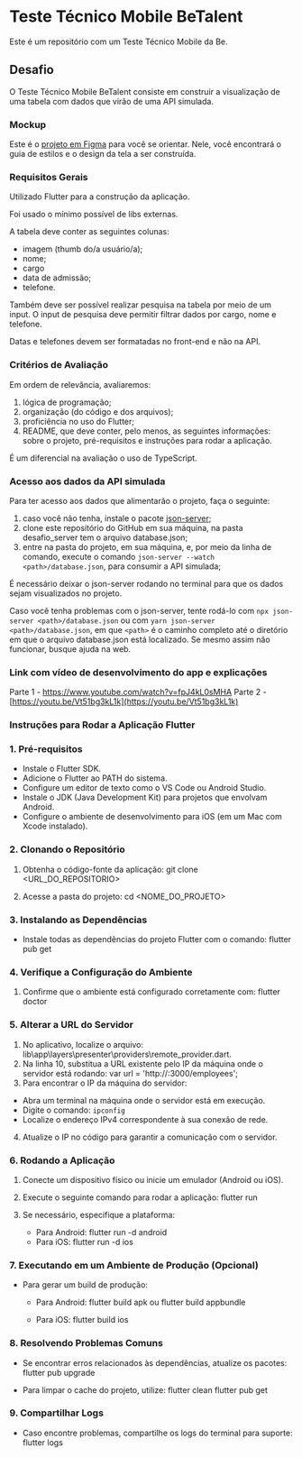 # Teste Técnico Mobile BeTalent

Este é um repositório com um Teste Técnico Mobile da Be.

## Desafio

O Teste Técnico Mobile BeTalent consiste em construir a visualização de uma tabela com dados que virão de uma API simulada.

### Mockup

Este é o [projeto em Figma](https://www.figma.com/design/Lpdera6rS8SztMUAwzkpN0/Teste-T%C3%A9cnico-Mobile-BeTalent?node-id=1-4&node-type=canvas&t=NI5lQZvrO1hsQCqz-0) para você se orientar. Nele, você encontrará o guia de estilos e o design da tela a ser construída.

### Requisitos Gerais

Utilizado Flutter para a construção da aplicação.

Foi usado o mínimo possível de libs externas.

A tabela deve conter as seguintes colunas:

- imagem (thumb do/a usuário/a);
- nome;
- cargo
- data de admissão;
- telefone.

Também deve ser possível realizar pesquisa na tabela por meio de um input. O input de pesquisa deve permitir filtrar dados por cargo, nome e telefone.

Datas e telefones devem ser formatadas no front-end e não na API.

### Critérios de Avaliação

Em ordem de relevância, avaliaremos:

1. lógica de programação;
2. organização (do código e dos arquivos);
3. proficiência no uso do Flutter;
4. README, que deve conter, pelo menos, as seguintes informações: sobre o projeto, pré-requisitos e instruções para rodar a aplicação.

É um diferencial na avaliação o uso de TypeScript.

### Acesso aos dados da API simulada

Para ter acesso aos dados que alimentarão o projeto, faça o seguinte:

1. caso você não tenha, instale o pacote [json-server](https://github.com/typicode/json-server);
2. clone este repositório do GitHub em sua máquina, na pasta desafio_server tem o arquivo database.json;
3. entre na pasta do projeto, em sua máquina, e, por meio da linha de comando, execute o comando `json-server --watch <path>/database.json`, para consumir a API simulada;

É necessário deixar o json-server rodando no terminal para que os dados sejam visualizados no projeto.

Caso você tenha problemas com o json-server, tente rodá-lo com `npx json-server <path>/database.json` ou 
com `yarn json-server <path>/database.json`, em que `<path>` é o caminho completo até o diretório em que o arquivo database.json está localizado. Se mesmo assim não funcionar, busque ajuda na web.

### Link com vídeo de desenvolvimento do app e explicações
Parte 1 - https://www.youtube.com/watch?v=fpJ4kL0sMHA
Parte 2 - [https://youtu.be/Vt51bg3kL1k](https://youtu.be/Vt51bg3kL1k)

### Instruções para Rodar a Aplicação Flutter

### 1. Pré-requisitos
- Instale o Flutter SDK.
- Adicione o Flutter ao PATH do sistema.
- Configure um editor de texto como o VS Code ou Android Studio.
- Instale o JDK (Java Development Kit) para projetos que envolvam Android.
- Configure o ambiente de desenvolvimento para iOS (em um Mac com Xcode instalado).

### 2. Clonando o Repositório
1. Obtenha o código-fonte da aplicação:
   git clone <URL_DO_REPOSITORIO>

2. Acesse a pasta do projeto:
   cd <NOME_DO_PROJETO>
   
### 3. Instalando as Dependências
- Instale todas as dependências do projeto Flutter com o comando:
  flutter pub get

### 4. Verifique a Configuração do Ambiente
1. Confirme que o ambiente está configurado corretamente com:
   flutter doctor
   
### 5. Alterar a URL do Servidor
1. No aplicativo, localize o arquivo: lib\app\layers\presenter\providers\remote_provider.dart.
2. Na linha 10, substitua a URL existente pelo IP da máquina onde o servidor está rodando:  var url = 'http://<NOVO IP>:3000/employees';
3. Para encontrar o IP da máquina do servidor:
- Abra um terminal na máquina onde o servidor está em execução.
- Digite o comando:
  ```ipconfig```
- Localize o endereço IPv4 correspondente à sua conexão de rede.
4. Atualize o IP no código para garantir a comunicação com o servidor.

### 6. Rodando a Aplicação
1. Conecte um dispositivo físico ou inicie um emulador (Android ou iOS).
2. Execute o seguinte comando para rodar a aplicação:
   flutter run

3. Se necessário, especifique a plataforma:
   - Para Android:
     flutter run -d android
   - Para iOS:
     flutter run -d ios

### 7. Executando em um Ambiente de Produção (Opcional)
- Para gerar um build de produção:

  - Para Android:
    flutter build apk
    ou
    flutter build appbundle

  - Para iOS:
    flutter build ios

### 8. Resolvendo Problemas Comuns
- Se encontrar erros relacionados às dependências, atualize os pacotes:
  flutter pub upgrade

- Para limpar o cache do projeto, utilize:
  flutter clean
  flutter pub get

### 9. Compartilhar Logs
- Caso encontre problemas, compartilhe os logs do terminal para suporte:
  flutter logs
